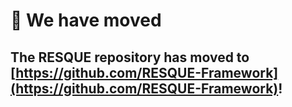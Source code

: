 # 🚛 We have moved
## The RESQUE repository has moved to [https://github.com/RESQUE-Framework](https://github.com/RESQUE-Framework)!
